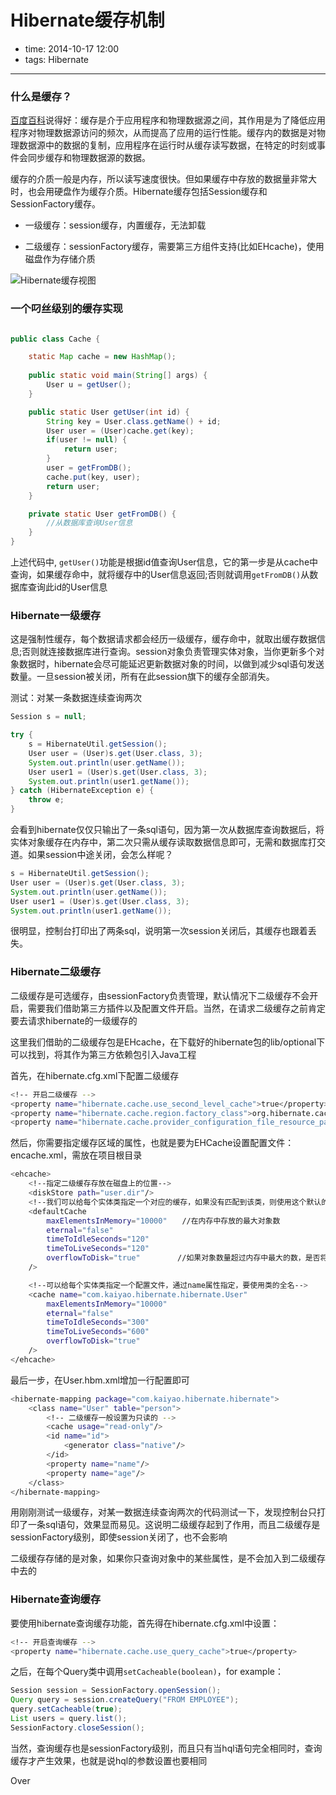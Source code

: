 # Hibernate缓存机制

- time: 2014-10-17 12:00
- tags: Hibernate

---

### 什么是缓存？

[百度百科](http://baike.baidu.com/view/2273788.htm)说得好：缓存是介于应用程序和物理数据源之间，其作用是为了降低应用程序对物理数据源访问的频次，从而提高了应用的运行性能。缓存内的数据是对物理数据源中的数据的复制，应用程序在运行时从缓存读写数据，在特定的时刻或事件会同步缓存和物理数据源的数据。

缓存的介质一般是内存，所以读写速度很快。但如果缓存中存放的数据量非常大时，也会用硬盘作为缓存介质。Hibernate缓存包括Session缓存和SessionFactory缓存。

- 一级缓存：session缓存，内置缓存，无法卸载

- 二级缓存：sessionFactory缓存，需要第三方组件支持(比如EHcache)，使用磁盘作为存储介质

![Hibernate缓存视图](https://raw.githubusercontent.com/su-kaiyao/record/master/others/imgs/hibernate%E7%BC%93%E5%AD%98%E6%9C%BA%E5%88%B6.png)

### 一个叼丝级别的缓存实现

```java

public class Cache {

    static Map cache = new HashMap();
    
    public static void main(String[] args) {
        User u = getUser();
    }

    public static User getUser(int id) {
        String key = User.class.getName() + id;
        User user = (User)cache.get(key);
        if(user != null) {
            return user;
        }
        user = getFromDB();
        cache.put(key, user);
        return user;
    }

    private static User getFromDB() {
        //从数据库查询User信息
    }
}
```

上述代码中, `getUser()`功能是根据id值查询User信息，它的第一步是从cache中查询，如果缓存命中，就将缓存中的User信息返回;否则就调用`getFromDB()`从数据库查询此id的User信息

### Hibernate一级缓存

这是强制性缓存，每个数据请求都会经历一级缓存，缓存命中，就取出缓存数据信息;否则就连接数据库进行查询。session对象负责管理实体对象，当你更新多个对象数据时，hibernate会尽可能延迟更新数据对象的时间，以做到减少sql语句发送数量。一旦session被关闭，所有在此session旗下的缓存全部消失。

测试：对某一条数据连续查询两次

```java
Session s = null;

try {
    s = HibernateUtil.getSession();
    User user = (User)s.get(User.class, 3);
    System.out.println(user.getName());
    User user1 = (User)s.get(User.class, 3);
    System.out.println(user1.getName());
} catch (HibernateException e) {
    throw e;
}
```

会看到hibernate仅仅只输出了一条sql语句，因为第一次从数据库查询数据后，将实体对象缓存在内存中，第二次只需从缓存读取数据信息即可，无需和数据库打交道。如果session中途关闭，会怎么样呢？

```java
s = HibernateUtil.getSession();
User user = (User)s.get(User.class, 3);
System.out.println(user.getName());
User user1 = (User)s.get(User.class, 3);
System.out.println(user1.getName());
```

很明显，控制台打印出了两条sql，说明第一次session关闭后，其缓存也跟着丢失。

### Hibernate二级缓存

二级缓存是可选缓存，由sessionFactory负责管理，默认情况下二级缓存不会开启，需要我们借助第三方插件以及配置文件开启。当然，在请求二级缓存之前肯定要去请求hibernate的一级缓存的

这里我们借助的二级缓存包是EHcache，在下载好的hibernate包的lib/optional下可以找到，将其作为第三方依赖包引入Java工程

首先，在hibernate.cfg.xml下配置二级缓存

```bash
<!-- 开启二级缓存 -->
<property name="hibernate.cache.use_second_level_cache">true</property>
<property name="hibernate.cache.region.factory_class">org.hibernate.cache.ehcache.EhCacheRegionFactory</property>
<property name="hibernate.cache.provider_configuration_file_resource_path">ehcache.xml</property>
```

然后，你需要指定缓存区域的属性，也就是要为EHCache设置配置文件：encache.xml，需放在项目根目录

```bash
<ehcache>
    <!--指定二级缓存存放在磁盘上的位置-->
    <diskStore path="user.dir"/>
    <!--我们可以给每个实体类指定一个对应的缓存，如果没有匹配到该类，则使用这个默认的缓存配置-->
    <defaultCache
        maxElementsInMemory="10000"　　//在内存中存放的最大对象数
        eternal="false"
        timeToIdleSeconds="120"
        timeToLiveSeconds="120"
        overflowToDisk="true"　　　　　//如果对象数量超过内存中最大的数，是否将其保存到磁盘中，设置成true
    />

    <!--可以给每个实体类指定一个配置文件，通过name属性指定，要使用类的全名-->
    <cache name="com.kaiyao.hibernate.hibernate.User"
        maxElementsInMemory="10000"
        eternal="false"
        timeToIdleSeconds="300"
        timeToLiveSeconds="600"
        overflowToDisk="true"
    />
</ehcache>   
```

最后一步，在User.hbm.xml增加一行配置即可

```bash
<hibernate-mapping package="com.kaiyao.hibernate.hibernate">
    <class name="User" table="person">
        <!-- 二级缓存一般设置为只读的 -->
        <cache usage="read-only"/>
        <id name="id">
            <generator class="native"/>
        </id>
        <property name="name"/>
        <property name="age"/>
    </class>
</hibernate-mapping>
```

用刚刚测试一级缓存，对某一数据连续查询两次的代码测试一下，发现控制台只打印了一条sql语句，效果显而易见。这说明二级缓存起到了作用，而且二级缓存是sessionFactory级别，即使session关闭了，也不会影响

二级缓存存储的是对象，如果你只查询对象中的某些属性，是不会加入到二级缓存中去的

### Hibernate查询缓存

要使用hibernate查询缓存功能，首先得在hibernate.cfg.xml中设置：

```bash
<!-- 开启查询缓存 -->
<property name="hibernate.cache.use_query_cache">true</property>
```

之后，在每个Query类中调用`setCacheable(boolean)`，for example： 

```java
Session session = SessionFactory.openSession();  
Query query = session.createQuery("FROM EMPLOYEE");  
query.setCacheable(true);  
List users = query.list();  
SessionFactory.closeSession();
```

当然，查询缓存也是sessionFactory级别，而且只有当hql语句完全相同时，查询缓存才产生效果，也就是说hql的参数设置也要相同

Over
